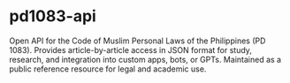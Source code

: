 # pd1083-api
Open API for the Code of Muslim Personal Laws of the Philippines (PD 1083). Provides article-by-article access in JSON format for study, research, and integration into custom apps, bots, or GPTs. Maintained as a public reference resource for legal and academic use.
